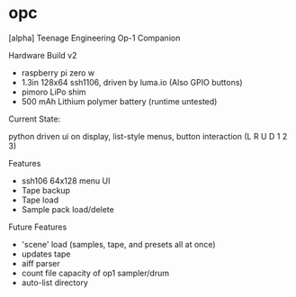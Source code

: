 # opc
[alpha] Teenage Engineering Op-1 Companion

Hardware Build v2
- raspberry pi zero w
- 1.3in 128x64 ssh1106, driven by luma.io (Also GPIO buttons)
- pimoro LiPo shim
- 500 mAh Lithium polymer battery (runtime untested)



Current State:

python driven ui on display, list-style menus, button interaction (L R U D 1 2 3)


Features
- ssh106 64x128 menu UI
- Tape backup
- Tape load
- Sample pack load/delete


Future Features
- 'scene' load (samples, tape, and presets all at once)
- updates tape
- aiff parser
- count file capacity of op1 sampler/drum
- auto-list directory


